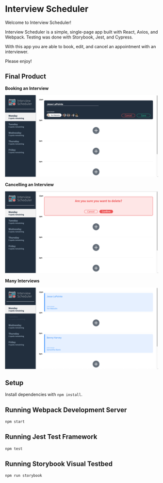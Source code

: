 # Interview Scheduler

Welcome to Interview Scheduler!

Interview Scheduler is a simple, single-page app built with React, Axios, and Webpack. Testing was done with Storybook, Jest, and Cypress.

With this app you are able to book, edit, and cancel an appointment with an interviewer.

Please enjoy!

## Final Product

<b>Booking an Interview</b>

!["Screenshot of booking an interview"](https://github.com/jesselap/scheduler/blob/master/docs/booking.png?raw=true)

<b>Cancelling an Interview</b>

!["Screenshot of cancelling an interview"](https://github.com/jesselap/scheduler/blob/master/docs/cancel.png?raw=true)

<b>Many Interviews</b>

!["Screenshot of many booked interviews"](https://github.com/jesselap/scheduler/blob/master/docs/spots.png?raw=true)

## Setup

Install dependencies with `npm install`.

## Running Webpack Development Server

```sh
npm start
```

## Running Jest Test Framework

```sh
npm test
```

## Running Storybook Visual Testbed

```sh
npm run storybook
```
